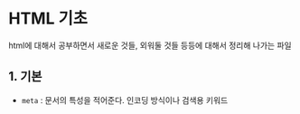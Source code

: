 # HTML 기초

html에 대해서 공부하면서 새로운 것들, 외워둘 것들 등등에 대해서 정리해 나가는 파일

## 1. 기본

- `meta` : 문서의 특성을 적어준다. 인코딩 방식이나 검색용 키워드
